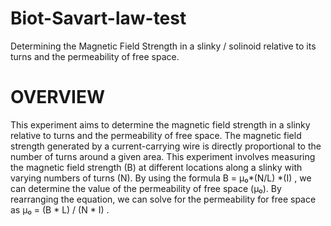 # Biot-Savart-law-test
Determining the Magnetic Field Strength in a slinky / solinoid relative to its turns and the permeability of free space.

# OVERVIEW
This experiment aims to determine the magnetic field strength in a slinky relative to turns and the permeability of free space. The magnetic field strength generated by a current-carrying wire is directly proportional to the number of turns around a given area. This experiment involves measuring the magnetic field strength (B) at different locations along a slinky with varying numbers of turns (N). By using the formula B = µ₀*(N/L) *(I) , we can determine the value of the permeability of free space (µ₀). By rearranging the equation, we can solve for the permeability for free space as µ₀ = (B * L) / (N * I) .
